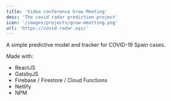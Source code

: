 ```yaml
---
title: 'Video conference Grow Meeting'
desc: 'The covid radar prediction project'
icon: '/images/projects/grow-meetting.png'
url: 'https://covid-radar.xyz/'
---
```


A simple predictive model and tracker for COVID-19 Spain cases.

Made with:

- ReactJS
- GatsbyJS
- Firebase / Firestore / Cloud Functions
- Netlify
- NPM
